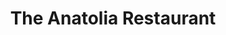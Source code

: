 ---
title: "The Anatolia Restaurant"
address: "Harbour Street, Tullamore, Co. Offaly"
tel: "+353 (0)57 932 3669"
county: "Offaly"
category: "Italian Restaurants"
type: "Content"
lat: "53.27583694458008"
lng: "-7.489635944366455"
---